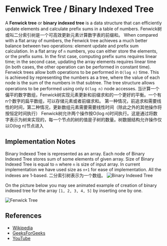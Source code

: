 # Fenwick Tree / Binary Indexed Tree

A **Fenwick tree** or **binary indexed tree** is a data 
structure that can efficiently update elements and 
calculate prefix sums in a table of numbers.
Fenwick树或叫二分索引树是一个可高效更新元素计算数字表的前缀和。
When compared with a flat array of numbers, the Fenwick tree achieves a 
much better balance between two operations: element update and prefix sum 
calculation. In a flat array of `n` numbers, you can either store the elements, 
or the prefix sums. In the first case, computing prefix sums requires linear 
time; in the second case, updating the array elements requires linear time 
(in both cases, the other operation can be performed in constant time). 
Fenwick trees allow both operations to be performed in `O(log n)` time. 
This is achieved by representing the numbers as a tree, where the value of 
each node is the sum of the numbers in that subtree. The tree structure allows 
operations to be performed using only `O(log n)` node accesses.
当计算一个偏平的数字数组，Fenwick树实现元素更新和前缀求和的一个更好的平衡。一个有n个数字的扁平数组，可以存储元素或者前缀求和。
第一种情况，前追求和需要线性的时间，第二种情况，更新数组元素需要需要线性时间（除此之外的其他操作将按恒定时间执行）
Fenwick树允许两个操作按O(log n)时间执行。这是通过将数字表示为树来实现的，每一个节点的树的值是子树的数量。树数据结构允许操作仅以O(log n)节点进入
## Implementation Notes

Binary Indexed Tree is represented as an array. Each node of Binary Indexed Tree 
stores sum of some elements of given array. Size of Binary Indexed Tree is equal 
to `n` where `n` is size of input array. In current implementation we have used 
size as `n+1` for ease of implementation. All the indexes are 1-based.
二分索引树表示为一个数组。
![Binary Indexed Tree](https://www.geeksforgeeks.org/wp-content/uploads/BITSum.png)

On the picture below you may see animated example of 
creation of binary indexed tree for the 
array `[1, 2, 3, 4, 5]` by inserting one by one.

![Fenwick Tree](https://upload.wikimedia.org/wikipedia/commons/d/dc/BITDemo.gif)

## References

- [Wikipedia](https://en.wikipedia.org/wiki/Fenwick_tree)
- [GeeksForGeeks](https://www.geeksforgeeks.org/binary-indexed-tree-or-fenwick-tree-2/)
- [YouTube](https://www.youtube.com/watch?v=CWDQJGaN1gY&index=18&t=0s&list=PLLXdhg_r2hKA7DPDsunoDZ-Z769jWn4R8)
